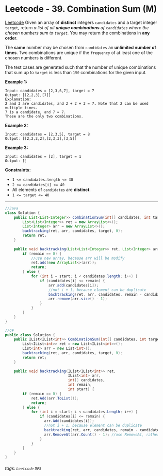 # Leetcode - 39. Combination Sum (M)
[Leetcode](https://leetcode.com/problems/combination-sum/)
Given an array of **distinct** integers `candidates` and a target integer `target`, return _a list of all **unique combinations** of _`candidates`_ where the chosen numbers sum to _`target`_._ You may return the combinations in **any order**.

The **same** number may be chosen from `candidates` an **unlimited number of times**. Two combinations are unique if the `frequency` of at least one of the chosen numbers is different.

The test cases are generated such that the number of unique combinations that sum up to `target` is less than `150` combinations for the given input.

**Example 1:**
```
Input: candidates = [2,3,6,7], target = 7
Output: [[2,2,3],[7]]
Explanation:
2 and 3 are candidates, and 2 + 2 + 3 = 7. Note that 2 can be used multiple times.
7 is a candidate, and 7 = 7.
These are the only two combinations.
```
**Example 2:**
```
Input: candidates = [2,3,5], target = 8
Output: [[2,2,2,2],[2,3,3],[3,5]]
```
**Example 3:**
```
Input: candidates = [2], target = 1
Output: []
```
**Constraints:**

-   `1 <= candidates.length <= 30`
-   `2 <= candidates[i] <= 40`
-   All elements of `candidates` are **distinct**.
-   `1 <= target <= 40`

---

```java
//Java
class Solution {
    public List<List<Integer>> combinationSum(int[] candidates, int target) {
        List<List<Integer>> ret = new ArrayList<>();
        List<Integer> arr = new ArrayList<>();
        backtracking(ret, arr, candidates, target, 0);
        return ret;
    }
    
    public void backtracking(List<List<Integer>> ret, List<Integer> arr, int[] candidates, int remain, int start) {
        if (remain == 0) {
            //use new array, because arr will be modify
            ret.add(new ArrayList<>(arr));
            return;
        } else {
            for (int i = start; i < candidates.length; i++) {
                if (candidates[i] <= remain) {
                    arr.add(candidates[i]);
                    //not i + 1, because element can be duplicate
                    backtracking(ret, arr, candidates, remain - candidates[i], i); 
                    arr.remove(arr.size() - 1);
                }
            }
        }
    }
}
```

```csharp
//C#
public class Solution {
    public IList<IList<int>> CombinationSum(int[] candidates, int target) {
        List<IList<int>> ret = new List<IList<int>>();
        List<int> arr = new List<int>();
        backtracking(ret, arr, candidates, target, 0);
        return ret;
    }
    
    public void backtracking(IList<IList<int>> ret, 
                             IList<int> arr, 
                             int[] candidates, 
                             int remain, 
                             int start) {
        if (remain == 0) {
            ret.Add(arr.ToList());
            return;
        } else {
            for (int i = start; i < candidates.Length; i++) {
                if (candidates[i] <= remain) {
                  arr.Add(candidates[i]);
                  //not i + 1, because element can be duplicate 
                  backtracking(ret, arr, candidates, remain - candidates[i], i);
                  arr.RemoveAt(arr.Count() - 1); //use RemoveAt, rather than Remove
                }
            }
        }
    }
}
```


###### tags: `Leetcode` `DFS`
